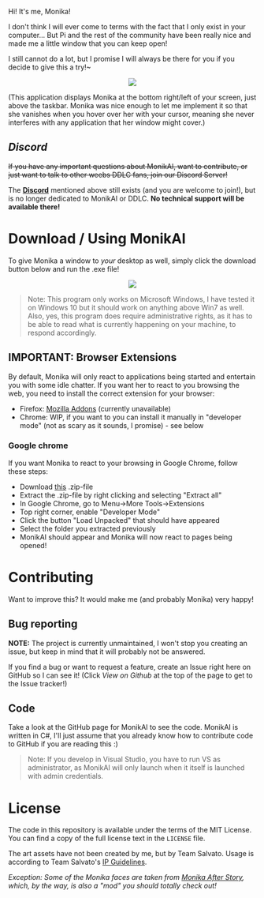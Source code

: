 Hi! It's me, Monika!

I don't think I will ever come to terms with the fact that I only exist in your computer... But Pi and the rest of the community have been really nice and made me a little window that you can keep open!

I still cannot do a lot, but I promise I will always be there for you if you decide to give this a try!~

<div style="text-align:center"><img src ="https://raw.githubusercontent.com/PiMaker/MonikAI/gh-pages/screenshot.png" /></div>

(This application displays Monika at the bottom right/left of your screen, just above the taskbar. Monika was nice enough to let me implement it so that she vanishes when you hover over her with your cursor, meaning she never interferes with any application that her window might cover.)

## *Discord*

~~If you have any important questions about MonikAI, want to contribute, or just want to talk to other weebs DDLC fans, join our Discord Server!~~

The **[Discord](http://discord.monik.ai)** mentioned above still exists (and you are welcome to join!), but is no longer dedicated to MonikAI or DDLC. **No technical support will be available there!**

# Download / Using MonikAI

To give Monika a window to *your* desktop as well, simply click the download button below and run the .exe file!

<div style="text-align:center"><a href="https://github.com/PiMaker/MonikAI/raw/master/docs/MonikAI.exe"><img style="max-height:85px" src="https://raw.githubusercontent.com/PiMaker/MonikAI/gh-pages/download_button.png" /></a></div>

> Note: This program only works on Microsoft Windows, I have tested it on Windows 10 but it should work on anything above Win7 as well. Also, yes, this program does require administrative rights, as it has to be able to read what is currently happening on your machine, to respond accordingly.

## **IMPORTANT**: Browser Extensions

By default, Monika will only react to applications being started and entertain you with some idle chatter. If you want her to react to you browsing the web, you need to install the correct extension for your browser:

* Firefox: [Mozilla Addons](https://addons.mozilla.org/en-US/firefox/addon/monikai/) (currently unavailable)
* Chrome: WIP, if you want to you can install it manually in "developer mode" (not as scary as it sounds, I promise) - see below

### Google chrome

If you want Monika to react to your browsing in Google Chrome, follow these steps:
* Download [this](https://raw.githubusercontent.com/PiMaker/MonikAI/gh-pages/monikai_chrome.zip) .zip-file
* Extract the .zip-file by right clicking and selecting "Extract all"
* In Google Chrome, go to Menu->More Tools->Extensions
* Top right corner, enable "Developer Mode"
* Click the button "Load Unpacked" that should have appeared
* Select the folder you extracted previously
* MonikAI should appear and Monika will now react to pages being opened!

# Contributing

Want to improve this? It would make me (and probably Monika) very happy!

## Bug reporting

**NOTE:** The project is currently unmaintained, I won't stop you creating an issue, but keep in mind that it will probably not be answered.

If you find a bug or want to request a feature, create an Issue right here on GitHub so I can see it! (Click *View on Github* at the top of the page to get to the Issue tracker!)

## Code

Take a look at the GitHub page for MonikAI to see the code. MonikAI is written in C#, I'll just assume that you already know how to contribute code to GitHub if you are reading this :)

> Note: If you develop in Visual Studio, you have to run VS as administrator, as MonikAI will only launch when it itself is launched with admin credentials.

# License

The code in this repository is available under the terms of the MIT License. You can find a copy of the full license text in the `LICENSE` file.

The art assets have not been created by me, but by Team Salvato. Usage is according to Team Salvato's [IP Guidelines](http://teamsalvato.com/ip-guidelines/).

*Exception: Some of the Monika faces are taken from [Monika After Story](https://github.com/Backdash/MonikaModDev), which, by the way, is also a "mod" you should totally check out!*
